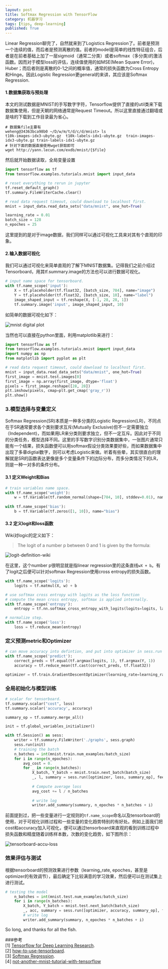 ```yaml
---
layout: post
title: Softmax Regression with TensorFlow
category: 机器学习
tags: [tips, deep-learning]
published: True
---
```

Linear Regression聊完了，自然就来到了Logistics Regression了。前者是预测一个连续的值，而后者是预测离散的值。前者的model是简单的线性特征组合，后者是在前者基础上加了一层sigmoid（通常二分类）或者softmax（多分类)的激活函数。因而对于模型loss的评估，连续值使用的如MSE(Mean Square Error)，Huber；而后者则是离散的0-1之间的概率值，通常的损失函数为Cross Entropy和Hinge。因此Logistic Regression更general的来讲，其应该是Softmax Regression.

<!--more-->

#### 1.数据集获取与预处理
本文的测试数据是MNIST的手写数字字符，Tensorflow提供了直接的util类来下载数据集使用，但是天朝的网络通常是Request Timeout。所以这里直接通过翻墙或是啥的下载到工作目录最为省心。

```shell
# 数据集file主要有
weheng@34363bca98b0 ~/D/w/m/t/d/c/d/mnist> ls
t10k-images-idx3-ubyte.gz  t10k-labels-idx1-ubyte.gz  train-images-idx3-ubyte.gz train-labels-idx1-ubyte.gz
# 针对下面的数据直接使用wget获取即可
wget http://yann.lecun.com/exdb/mnist/{$file}
```

然后就开始数据读取，全局变量设置

```python
import tensorflow as tf
from tensorflow.examples.tutorials.mnist import input_data

# reset everything to rerun in jupyter
tf.reset_default_graph()
tf.summary.FileWriterCache.clear()

# read data request timeout, could download to localhost first.
mnist = input_data.read_data_sets("data/mnist", one_hot=True)

learning_rate = 0.01
batch_size = 128
n_epoches = 25
```

这里提到的是对于image数据，我们同样可以通过可视化工具来对其有个直观的印象。
#### 2.输入数据可视化
我们可以通过可视化来简单直观的了解下MNIST数据集。记得我们之前介绍过Tensorboard，用其tf.summary.image的方法也可以进行数据可视化。

```python
# input name space for tensorboard.
with tf.name_scope('input'):
    X = tf.placeholder(tf.float32, [batch_size, 784], name="image")
    Y = tf.placeholder(tf.float32, [batch_size, 10], name="label")
    image_shaped_input = tf.reshape(X, [-1, 28, 28, 1])
    tf.summary.image('input', image_shaped_input, 10)

```

如简单的数据可视化如下：  

![mnist digital plot]({{site.cdnurl}}/assets/img/post/mnist_digital_plot.png)

当然也可以直接在python里面，利用matplotlib来进行：

```python
import tensorflow as tf
from tensorflow.examples.tutorials.mnist import input_data
import numpy as np
from matplotlib import pyplot as plt

# read data request timeout, could download to localhost first.
mnist = input_data.read_data_sets("data/mnist", one_hot=True)
first_image = mnist.test.images[0]
first_image = np.array(first_image, dtype='float')
pixels = first_image.reshape([28, 28])
plt.imshow(pixels, cmap=plt.get_cmap('gray_r'))
plt.show()
```

### 3.模型选择与变量定义
Softmax Regression(SR)本质是一种多分类的Logistic Regression(LR)，不同点在于SR通常要求各个类别要求互斥(Mutually Exclusive)但不一定需要独立（Independent)，而如果用LR来分类则要求独立，但不一定互斥。因此对于不同的分类任务，模型选择不同。这里的手写数字识别分类数据集中，一张图片通常只能有一个结果，损失函数便可以用softmax假设分类效果要好些，而如果数据集中出现了多章digtial数字，则可以考虑Logistic来做。听着有些晕，其实很直白的理解就是SR的函数表达更像是多个变量条件下的边际分布，而多分类情况下的LR，则是一种一对多的条件分布。
#### 3.1 定义Weight和Bias

```python
# train variables name space.
with tf.name_scope('weight'):
    w = tf.Variable(tf.random_normal(shape=[784, 10], stddev=0.01), name="weight")
    
with tf.name_scope('bias'):
    b = tf.Variable(tf.zeros([1, 10]), name="bias")
```

#### 3.2 定义logit和loss函数
Wiki对logic的定义如下：
>The logit of a number p between 0 and 1 is given by the formula:   

![logit-definition-wiki]({{site.cdnurl}}/assets/img/post/logit-definition-wiki.svg)

在这里，这个number p很明显就是指linear regression里的这条直线`wX + b`。有了logit之后便可以针对softmax Regression使用cross entropy的损失函数。

```python
with tf.name_scope('logits'):
    logits = tf.matmul(X, w) + b

# use softmax cross entropy with logits as the loss function
# compute the mean cross entropy, softmax is applied internally.
with tf.name_scope('entropy'):
    entropy = tf.nn.softmax_cross_entropy_with_logits(logits=logits, labels=Y)

# normalize step.
with tf.name_scope('loss'):
    loss = tf.reduce_mean(entropy)
```

### 定义预测metric和Optimizer

```python
# can move accuracy into defintion, and put into optimizer in sess.run then.
with tf.name_scope('predict'):
    correct_preds = tf.equal(tf.argmax(logits, 1), tf.argmax(Y, 1))
    accuracy = tf.reduce_mean(tf.cast(correct_preds, tf.float32))

optimizer = tf.train.GradientDescentOptimizer(learning_rate=learning_rate).minimize(loss)
```

### 全局初始化与模型训练

```python
# scalar for tensorboard.
tf.summary.scalar("cost", loss)
tf.summary.scalar('accuracy', accuracy)

summary_op = tf.summary.merge_all()

init = tf.global_variables_initializer()

with tf.Session() as sess:
    writer = tf.summary.FileWriter('./graphs', sess.graph)
    sess.run(init)
    # training the batch
    n_batches = int(mnist.train.num_examples/batch_size)
    for i in range(n_epoches):
        avg_cost = 0.
        for _ in range(n_batches):
            X_batch, Y_batch = mnist.train.next_batch(batch_size)
            _, l, summary = sess.run([optimizer, loss, summary_op], feed_dict={X: X_batch, Y:Y_batch})
            
            # Compute average loss
            avg_cost += l / n_batches
            
            # write log
            writer.add_summary(summary, n_epoches * n_batches + i)

```

前面提到过，把一些变量进行一定规则的`tf.name_scope`命名以及tensorboard的使用，对于可视化训练过程和一些变量的变化趋势特别的有好处。例如上面我们把cost和accuracy加入可视化，便可以通过tensorboard来直观的看到训练过程中损失函数和精度随着训练样本数，次数的变化趋势，如下图所示：  

![tensorboard-accu-loss]({{site.cdnurl}}/assets/img/post/tensorboard-accu-loss.png)

### 效果评估与测试
根据tensorboard的预测效果进行参数（learning_rate, epoches，甚至是optimizer的有效调节），最后确定下比较满意的学习效果，然后便可以在测试集上进行测试。

```python
# testing the model
    n_batches = int(mnist.test.num_examples/batch_size)
    for i in range(n_batches):
        X_batch, Y_batch = mnist.test.next_batch(batch_size)
        _, acc, summary = sess.run([optimizer, accuracy, summary_op], feed_dict={X: X_batch, Y: Y_batch})
        # write log
        writer.add_summary(summary, n_epoches * n_batches + i)
```

So long, and thanks for all the fish.

###参考  
[1] [Tensorflow for Deep Learning Research](https://web.stanford.edu/class/cs20si/syllabus.html).   
[2] [how-to-use-tensorboard](http://ischlag.github.io/2016/06/04/how-to-use-tensorboard/).   
[3] [Softmax Regression](http://ufldl.stanford.edu/tutorial/supervised/SoftmaxRegression/).   
[4] [not-another-mnist-tutorial-with-tensorflow](https://www.oreilly.com/learning/not-another-mnist-tutorial-with-tensorflow)    
